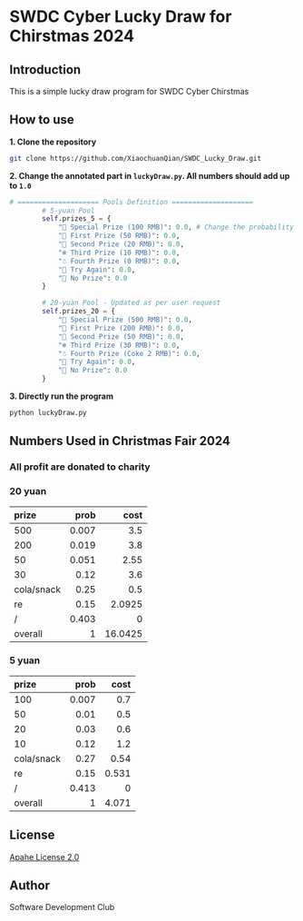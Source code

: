 # SWDC Cyber Lucky Draw for Chirstmas 2024
## Introduction
This is a simple lucky draw program for SWDC Cyber Chirstmas
## How to use
**1. Clone the repository**
```bash
git clone https://github.com/XiaochuanQian/SWDC_Lucky_Draw.git
```

**2. Change the annotated part in ```luckyDraw.py```. All numbers should add up to ```1.0```**
```python
# ==================== Pools Definition ====================
        # 5-yuan Pool
        self.prizes_5 = {
            "🎁 Special Prize (100 RMB)": 0.0, # Change the probability here
            "🎄 First Prize (50 RMB)": 0.0,
            "🎅 Second Prize (20 RMB)": 0.0,
            "❄️ Third Prize (10 RMB)": 0.0,
            "☃️ Fourth Prize (0 RMB)": 0.0,
            "🎉 Try Again": 0.0,
            "🔔 No Prize": 0.0
        }

        # 20-yuan Pool - Updated as per user request
        self.prizes_20 = {
            "🎁 Special Prize (500 RMB)": 0.0,
            "🎄 First Prize (200 RMB)": 0.0,
            "🎅 Second Prize (50 RMB)": 0.0,
            "❄️ Third Prize (30 RMB)": 0.0,
            "☃️ Fourth Prize (Coke 2 RMB)": 0.0,
            "🎉 Try Again": 0.0,
            "🔔 No Prize": 0.0
        }

```
**3. Directly run the program**
```bash
python luckyDraw.py
```
## Numbers Used in Christmas Fair 2024
### All profit are donated to charity
### 20 yuan 
| prize      |   prob |    cost |
|:-----------|-------:|--------:|
| 500        |  0.007 |  3.5    |
| 200        |  0.019 |  3.8    |
| 50         |  0.051 |  2.55   |
| 30         |  0.12  |  3.6    |
| cola/snack |  0.25  |  0.5    |
| re         |  0.15  |  2.0925 |
| /          |  0.403 |  0      |
| overall    |  1     | 16.0425 |

### 5 yuan
| prize     |   prob |   cost |
|:----------|-------:|-------:|
| 100       |  0.007 |  0.7   |
| 50        |  0.01  |  0.5   |
| 20        |  0.03  |  0.6   |
| 10        |  0.12  |  1.2   |
| cola/snack |  0.27  |  0.54  |
| re        |  0.15  |  0.531 |
| /         |  0.413 |  0     |
| overall   |  1     |  4.071 |
## License
[Apahe License 2.0](https://www.apache.org/licenses/LICENSE-2.0)

## Author
Software Development Club
